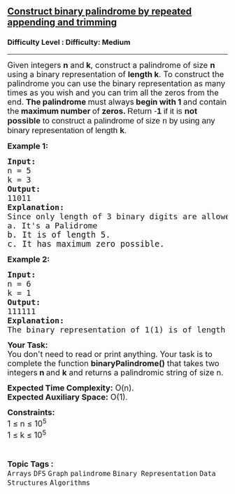 <h2><a href="https://www.geeksforgeeks.org/problems/construct-binary-palindrome-by-repeated-appending-and-trimming1005/1?page=1&difficulty=Medium&sortBy=difficulty">Construct binary palindrome by repeated appending and trimming</a></h2><h3>Difficulty Level : Difficulty: Medium</h3><hr><div class="problems_problem_content__Xm_eO"><p><span style="font-size: 18px;">Given integers <strong>n</strong> and<strong> k</strong>, construct a palindrome of size <strong>n</strong> using a binary representation of <strong>length k</strong>. To construct the palindrome you can use the binary representation as many times as you wish and you can trim all the zeros from the end. <strong>The palindrome </strong>must always<strong> begin with 1 </strong>and contain the<strong> maximum number </strong>of<strong> zeros. </strong></span><span id="docs-internal-guid-b9f602f6-7fff-5afa-9cc9-76871d243556" style="font-size: 14pt;"><span style="font-family: Arial, sans-serif; font-variant-numeric: normal; font-variant-east-asian: normal; font-variant-alternates: normal; vertical-align: baseline; white-space-collapse: preserve;">Return -<strong>1 </strong>if it is <strong>not possible</strong> to construct a palindrome of size n by using any binary representation of length <strong>k</strong>.</span></span>&nbsp;</p>
<p><span style="font-size: 18px;"><strong>Example 1:</strong></span></p>
<pre><span style="font-size: 18px;"><strong>Input:</strong> <br>n = 5<br>k = 3
<strong>Output:</strong> <br>11011
<strong>Explanation:</strong> <br>Since only length of 3 binary digits are allowed, so the possible binary representations are 100, 110, 111, 101. Out of these, If we take the binary representation of 6(110), combine it twice &amp; trim a zero the final output will be 11011, which satisfy all the conditions<br></span><span style="font-size: 18px;">a. It's a Palidrome<br></span><span style="font-size: 14pt;">b. It is of length 5.<br>c. It has maximum zero possible.</span></pre>
<p><span style="font-size: 18px;"><strong>Example 2:</strong></span></p>
<pre><span style="font-size: 18px;"><strong>Input: <br></strong>n = 6<br>k = 1
<strong>Output: <br></strong>111111</span>
<span style="font-size: 18px;"><strong style="font-size: 18px;">Explanation:</strong><span style="font-size: 18px;"> <br>The binary representation of 1(1) is of length 1, it is combined six times to produce 111111.</span></span></pre>
<p><span style="font-size: 18px;"><strong>Your Task:</strong><br>You don't need to read or print anything. Your task is to complete the function <strong>binaryPalindrome()</strong> that takes two integers<strong> n </strong>and&nbsp;<strong>k</strong> and returns a palindromic string of size n.</span></p>
<p><span style="font-size: 18px;"><strong>Expected Time Complexity:</strong>&nbsp;O(n).<br><strong>Expected Auxiliary Space:</strong> O(1).</span></p>
<p><span style="font-size: 18px;"><strong>Constraints:</strong><br>1 ≤ n&nbsp;≤ 10<sup>5</sup><br>1 ≤ k&nbsp;≤ 10<sup>5</sup></span></p></div><br><p><span style=font-size:18px><strong>Topic Tags : </strong><br><code>Arrays</code>&nbsp;<code>DFS</code>&nbsp;<code>Graph</code>&nbsp;<code>palindrome</code>&nbsp;<code>Binary Representation</code>&nbsp;<code>Data Structures</code>&nbsp;<code>Algorithms</code>&nbsp;